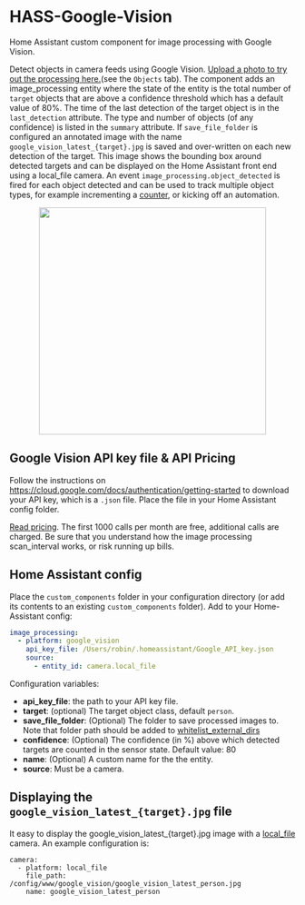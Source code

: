 # HASS-Google-Vision
Home Assistant custom component for image processing with Google Vision. 

Detect objects in camera feeds using Google Vision. [Upload a photo to try out the processing here.](https://cloud.google.com/vision/)(see the `Objects` tab).  The component adds an image_processing entity where the state of the entity is the total number of `target` objects that are above a confidence threshold which has a default value of 80%. The time of the last detection of the target object is in the `last_detection` attribute. The type and number of objects (of any confidence) is listed in the `summary` attribute. If `save_file_folder` is configured an annotated image with the name `google_vision_latest_{target}.jpg` is saved and over-written on each new detection of the target. This image shows the bounding box around detected targets and can be displayed on the Home Assistant front end using a local_file camera. An event `image_processing.object_detected` is fired for each object detected and can be used to track multiple object types, for example incrementing a [counter](https://www.home-assistant.io/integrations/counter/), or kicking off an automation.

<p align="center">
<img src="https://github.com/robmarkcole/HASS-Google-Vision/blob/master/development/detail.png" width="400">
</p>

## Google Vision API key file & API Pricing
Follow the instructions on https://cloud.google.com/docs/authentication/getting-started to download your API key, which is a `.json` file. Place the file in your Home Assistant config folder.

[Read pricing](https://cloud.google.com/vision/pricing). The first 1000 calls per month are free, additional calls are charged. Be sure that you understand how the image processing scan_interval works, or risk running up bills.

## Home Assistant config
Place the `custom_components` folder in your configuration directory (or add its contents to an existing `custom_components` folder). Add to your Home-Assistant config:

```yaml
image_processing:
  - platform: google_vision
    api_key_file: /Users/robin/.homeassistant/Google_API_key.json
    source:
      - entity_id: camera.local_file
```

Configuration variables:
- **api_key_file**: the path to your API key file.
- **target**: (optional) The target object class, default `person`.
- **save_file_folder**: (Optional) The folder to save processed images to. Note that folder path should be added to [whitelist_external_dirs](https://www.home-assistant.io/docs/configuration/basic/)
- **confidence**: (Optional) The confidence (in %) above which detected targets are counted in the sensor state. Default value: 80
- **name**: (Optional) A custom name for the the entity.
- **source**: Must be a camera.

## Displaying the `google_vision_latest_{target}.jpg` file
It easy to display the google_vision_latest_{target}.jpg image with a [local_file](https://www.home-assistant.io/integrations/local_file) camera. An example configuration is:

```
camera:
  - platform: local_file
    file_path: /config/www/google_vision/google_vision_latest_person.jpg
    name: google_vision_latest_person
```
